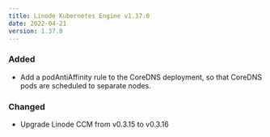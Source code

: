```yaml
---
title: Linode Kubernetes Engine v1.37.0
date: 2022-04-21
version: 1.37.0
---
```


### Added

- Add a podAntiAffinity rule to the CoreDNS deployment, so that CoreDNS pods are scheduled to separate nodes.

### Changed

- Upgrade Linode CCM from v0.3.15 to v0.3.16